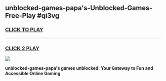 
## unblocked-games-papa's-Unblocked-Games-Free-Play #qi3vg
<h3>
<a href="https://us.freeplayer.one?title=unblocked-games-papa's&ref=9M">CLICK TO PLAY</a></h3>
<hr>

<h3>
<a href="https://us.freeplayer.one?title=unblocked-games-papa's&ref=9M">CLICK 2 PLAY</a>
  
</h3>

<a href="https://us.freeplayer.one?title=unblocked-games-papa's&ref=9M"><img src="https://clearcache.store/games.png"></a>


**unblocked-games-papa's games unblocked: Your Gateway to Fun and Accessible Online Gaming**
